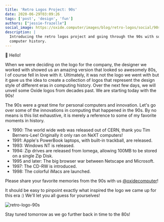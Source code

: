 ```yaml
---
title: 'Retro Logos Project: 90s'
date: 2020-06-29T03:09:26
tags: ['post', 'design', 'fun']
authors: ["jessie-frazelle"]
social_image: https://oxide.computer/images/blog/retro-logos/social/90s.png
description: |
  Introducing the retro logos project and going through the 90s with some fun
  computer history.
---
```


👋 Hello!

When we were deciding on the logo for the company, the designer we worked with 
showed us an amazing version that looked so awesomely 80s, I of
course fell in love with it. Ultimately, it was not the logo we went with 
but it gave us the idea to create a collection of logos that represent
the design style of different eras in computing history. Over the next few days, 
we will unveil some Oxide logos from decades past. We are starting today with the 90s! 

The 90s were a great time for personal computers and innovation. Let's go over
some of the innovations in computing that happened in the 90s. By no means is
this list exhaustive, it is merely a reference to some of my favorite moments in
history. 

- 1990: The world wide web was released out of CERN, thank you Tim Berners-Lee!
    Originally it only ran on NeXT computers!
- 1991: Apple's PowerBook laptops, with built-in trackball, are released.
- 1993: Windows NT is released.
-  1994: Zip drives are released from Iomega, allowing 100MB to be stored on
    a single Zip Disk.
- 1995 and later: The big browser war between Netscape and Microsoft.
- 1997: The CD-RW is introduced.
- 1998: The colorful iMacs are launched.

Please share your favorite memories from the 90s with us 
[@oxidecomputer](https://twitter.com/oxidecomputer)!

It should be easy to pinpoint exactly what inspired the logo we came up for this 
era :) We'll let you all guess for yourselves!

<div class="my-8 border-4 border-oxide-green">
  <picture>
    <source srcset="/images/blog/retro-logos/90s-narrow.png" media="(max-width: 767px)">
    <img src="/images/blog/retro-logos/90s.png" alt="retro-logo-90s" />
  </picture>
</div>

Stay tuned tomorrow as we go further back in time to the 80s!
